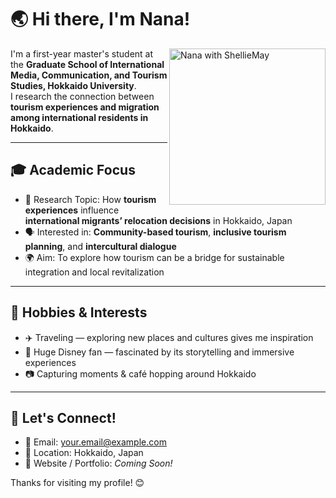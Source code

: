 # 🌏 Hi there, I'm Nana!

<img src="images/IMG_6687.JPG" width="250" alt="Nana with ShellieMay" align="right" />

I'm a first-year master's student at the **Graduate School of International Media, Communication, and Tourism Studies, Hokkaido University**.  
I research the connection between **tourism experiences and migration among international residents in Hokkaido**.

---

## 🎓 Academic Focus

- 🧭 Research Topic: How **tourism experiences** influence **international migrants’ relocation decisions** in Hokkaido, Japan
- 🗣️ Interested in: **Community-based tourism**, **inclusive tourism planning**, and **intercultural dialogue**
- 🌍 Aim: To explore how tourism can be a bridge for sustainable integration and local revitalization

---

## 💖 Hobbies & Interests

- ✈️ Traveling — exploring new places and cultures gives me inspiration
- 🎢 Huge Disney fan — fascinated by its storytelling and immersive experiences
- 📷 Capturing moments & café hopping around Hokkaido

---

## 🔗 Let's Connect!

- 📧 Email: your.email@example.com
- 📍 Location: Hokkaido, Japan
- 📄 Website / Portfolio: *Coming Soon!*

Thanks for visiting my profile! 😊
